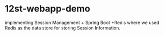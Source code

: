 # 12st-webapp-demo
implementing Session Management + Spring Boot +Redis where we used Redis as the data store for storing Session Information.
